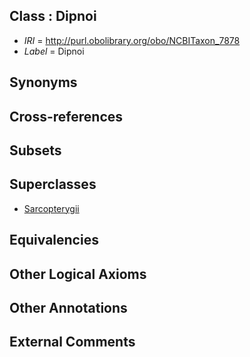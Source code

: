 
## Class : Dipnoi

 * *IRI* = http://purl.obolibrary.org/obo/NCBITaxon_7878
 * *Label* = Dipnoi

## Synonyms


## Cross-references


## Subsets


## Superclasses

 * [Sarcopterygii](../../NCBITaxon/87/NCBITaxon_8287.md)

## Equivalencies


## Other Logical Axioms


## Other Annotations


## External Comments

